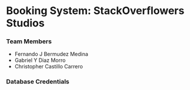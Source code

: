 # Booking System: StackOverflowers Studios
<h3> Team Members </h3> 
<ul> 
    <li> Fernando J Bermudez Medina </li>
    <li> Gabriel Y Diaz Morro </li>
    <li> Christopher Castillo Carrero </li>
</ul>

<h3> Database Credentials </h3> 
